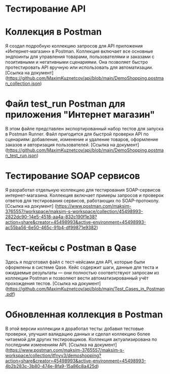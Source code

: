 # Тестирование API

# Коллекция в Postman
Я создал подробную коллекцию запросов для API приложения «Интернет-магазин» в Postman. Коллекция включает все основные эндпоинты для управления товарами, пользователями и заказами с позитивными и негативными сценариями. Она позволяет быстро протестировать API вручную или использовать для автоматизации.
[Ссылка на документ] (https://github.com/MaximKuznetcov/api/blob/main/DemoShopping.postman_collection.json)

# Файл test_run Postman для приложения "Интернет магазин" 
В этом файле представлен экспортированный набор тестов для запуска в Postman Runner. Файл пригодится для быстрой проверки API по сценариям: добавление, изменение и удаление товаров, оформление заказов и авторизация пользователей.
[Ссылка на документ] (https://github.com/MaximKuznetcov/api/blob/main/DemoShopping.postman_test_run.json)

# Тестирование SOAP сервисов
Я разработал отдельную коллекцию для тестирования SOAP-сервисов интернет-магазина. Коллекция включает примеры запросов и проверок ответов для тестирования сервисов, работающих по SOAP-протоколу.
[Ссылка на документ] (https://www.postman.com/maksim-3765557/workspace/maksim-s-workspace/collection/45498993-2822dc90-14e5-4518-aa4a-832c190f1e38?action=share&creator=45498993&active-environment=45498993-ac55ba56-6e50-465c-91b4-df99871e9382)

# Тест-кейсы с Postman в Qase
Здесь я подготовил файл с тест-кейсами для API, которые были оформлены в системе Qase. Кейс содержит шаги, данные для теста и ожидаемые результаты — они полностью соответствуют запросам из коллекции Postman и позволяют вести автоматизированный учёт прохождения тестов.
[Ссылка на документ] (https://github.com/MaximKuznetcov/api/blob/main/Test_Cases_in_Postman.pdf)

# Обновленная коллекция в Postman
В этой версии коллекции я доработал тесты: добавил тестовые проверки, улучшил валидацию данных и сделал коллекцию более читаемой для других тестировщиков. Коллекция актуализирована по последним изменениям API.
[Ссылка на документ] (https://www.postman.com/maksim-3765557/maksim-s-workspace/collection/itfnyv3/demoshopping?action=share&creator=45498993&active-environment=45498993-4b2b283c-3b80-474e-8fa9-15a86c8a425d)
